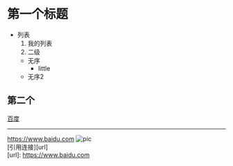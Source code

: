 # 第一个标题
- 列表
  1. 我的列表
  2. 二级
    - 无序
      - little
    - 无序2
## 第二个
[百度](https://www.baidu.com)
*****
<https://www.baidu.com>
![pic](http://img.ivsky.com/img/tupian/pre/201710/09/chuanghu-005.jpg)  
[引用连接][url]  
[url]:  https://www.baidu.com


